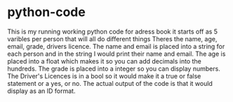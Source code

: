 # python-code

This is my running working python code for adress book it starts off as 5 varibles per person that will all do different things
Theres the name, age, email, grade, drivers licence.
The name and email is placed into a string for each person and in the string I would print their name and email.
The age is placed into a float which makes it so you can add decimals into the hundreds.
The grade is placed into a integer so you can display numbers. 
The Driver's Licences is in a bool so it would make it a true or false statement or a yes, or no.
The actual output of the code is that it would display as an ID format. 
